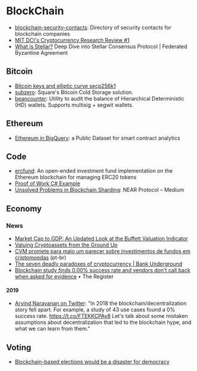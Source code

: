 # BlockChain

- [blockchain-security-contacts](https://github.com/trailofbits/blockchain-security-contacts): Directory of security contacts for blockchain companies
- [MIT DCI's Cryptocurrency Research Review #1](https://mitcryptocurrencyresearch.substack.com/p/mit-dcis-cryptocurrency-research)
- [What is Stellar?](https://achainofblocks.com/2018/12/13/what-is-stellar-consensus-protocol-federated-byzantine-agreement/)  Deep Dive into Stellar Consensus Protocol | Federated Byzantine Agreement

## Bitcoin

- [Bitcoin keys and elliptic curve secp256k1](https://www.johndcook.com/blog/2018/08/14/bitcoin-elliptic-curves/)
- [subzero](https://github.com/square/subzero): Square's Bitcoin Cold Storage solution.
- [beancounter](https://github.com/square/beancounter/): Utility to audit the balance of Hierarchical Deterministic (HD) wallets. Supports multisig + segwit wallets.

## Ethereum

- [Ethereum in BigQuery](https://cloud.google.com/blog/products/data-analytics/ethereum-bigquery-public-dataset-smart-contract-analytics): a Public Dataset for smart contract analytics

## Code

- [ercfund](https://github.com/ScJa/ercfund): An open-ended investment fund implementation on the Ethereum blockchain for managing ERC20 tokens
- [Proof of Work C# Example](http://codewithevgeny.com/proof-work-c-example/)
- [Unsolved Problems in Blockchain Sharding](https://medium.com/nearprotocol/unsolved-problems-in-blockchain-sharding-2327d6517f43): NEAR Protocol – Medium

## Economy

### News

- [Market Cap to GDP: An Updated Look at the Buffett Valuation Indicator](https://www.advisorperspectives.com/dshort/updates/2017/09/06/market-cap-to-gdp-an-updated-look-at-the-buffett-valuation-indicator)
- [Valuing Cryptoassets from the Ground Up](https://medium.com/@sall/valuing-cryptoassets-from-the-ground-up-441ad5a9ff03)
- [CVM promete para maio um parecer sobre investimentos de fundos em criptomoedas](http://www.convergenciadigital.com.br/cgi/cgilua.exe/sys/start.htm?UserActiveTemplate=site&infoid=47787) (pt-br)
- [The seven deadly paradoxes of cryptocurrency | Bank Underground](https://bankunderground.co.uk/2018/11/13/the-seven-deadly-paradoxes-of-cryptocurrency/)
- [Blockchain study finds 0.00% success rate and vendors don't call back when asked for evidence](https://www.theregister.co.uk/2018/11/30/blockchain_study_finds_0_per_cent_success_rate/) • The Register

#### 2019

- [Arvind Narayanan on Twitter](https://twitter.com/random_walker/status/1079759096272818178): "In 2018 the blockchain/decentralization story fell apart. For example, a study of 43 use cases found a 0% success rate. https://t.co/FTEKKCPAy8 Let's talk about some mistaken assumptions about decentralization that led to the blockchain hype, and what we can learn from them."


## Voting

- [Blockchain-based elections would be a disaster for democracy](https://arstechnica.com/tech-policy/2018/11/blockchain-based-elections-would-be-a-disaster-for-democracy/)